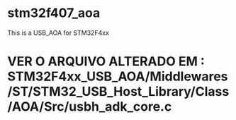 # stm32f407_aoa
This is a USB_AOA for STM32F4xx

# VER O ARQUIVO ALTERADO EM  : STM32F4xx_USB_AOA/Middlewares/ST/STM32_USB_Host_Library/Class/AOA/Src/usbh_adk_core.c
